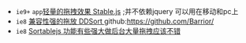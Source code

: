 + `ie9+` `app`[轻量的拖拽效果 Stable.js](http://www.jq22.com/demo/Sortable-master20161122/) ;并不依赖jquery 可以用在移动和pc上
+ `ie8` [兼容性强的拖放 DDSort ](http://www.jq22.com/demo/jQuery-touzhuai20160803/) github:https://github.com/Barrior/
+ `ie8` [Sortablejs 功能有些强大做后台大量拖拽应该不错 ](http://www.jq22.com/yanshi218)